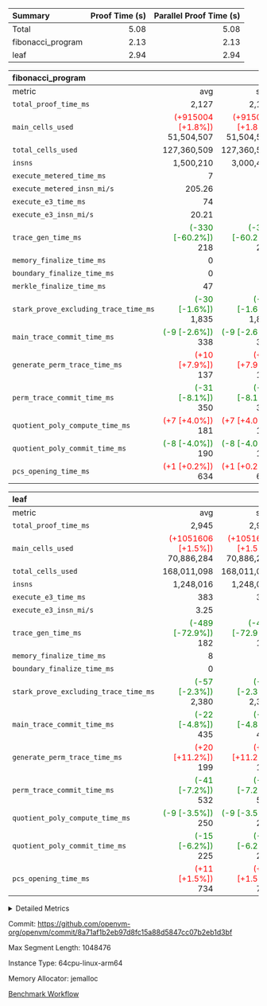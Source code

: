 | Summary | Proof Time (s) | Parallel Proof Time (s) |
|:---|---:|---:|
| Total |  5.08 |  5.08 |
| fibonacci_program |  2.13 |  2.13 |
| leaf |  2.94 |  2.94 |


| fibonacci_program |||||
|:---|---:|---:|---:|---:|
|metric|avg|sum|max|min|
| `total_proof_time_ms ` |  2,127 |  2,127 |  2,127 |  2,127 |
| `main_cells_used     ` | <span style='color: red'>(+915004 [+1.8%])</span> 51,504,507 | <span style='color: red'>(+915004 [+1.8%])</span> 51,504,507 | <span style='color: red'>(+915004 [+1.8%])</span> 51,504,507 | <span style='color: red'>(+915004 [+1.8%])</span> 51,504,507 |
| `total_cells_used    ` |  127,360,509 |  127,360,509 |  127,360,509 |  127,360,509 |
| `insns               ` |  1,500,210 |  3,000,420 |  1,500,210 |  1,500,210 |
| `execute_metered_time_ms` |  7 | -          | -          | -          |
| `execute_metered_insn_mi/s` |  205.26 | -          |  205.26 |  205.26 |
| `execute_e3_time_ms  ` |  74 |  74 |  74 |  74 |
| `execute_e3_insn_mi/s` |  20.21 | -          |  20.21 |  20.21 |
| `trace_gen_time_ms   ` | <span style='color: green'>(-330 [-60.2%])</span> 218 | <span style='color: green'>(-330 [-60.2%])</span> 218 | <span style='color: green'>(-330 [-60.2%])</span> 218 | <span style='color: green'>(-330 [-60.2%])</span> 218 |
| `memory_finalize_time_ms` |  0 |  0 |  0 |  0 |
| `boundary_finalize_time_ms` |  0 |  0 |  0 |  0 |
| `merkle_finalize_time_ms` |  47 |  47 |  47 |  47 |
| `stark_prove_excluding_trace_time_ms` | <span style='color: green'>(-30 [-1.6%])</span> 1,835 | <span style='color: green'>(-30 [-1.6%])</span> 1,835 | <span style='color: green'>(-30 [-1.6%])</span> 1,835 | <span style='color: green'>(-30 [-1.6%])</span> 1,835 |
| `main_trace_commit_time_ms` | <span style='color: green'>(-9 [-2.6%])</span> 338 | <span style='color: green'>(-9 [-2.6%])</span> 338 | <span style='color: green'>(-9 [-2.6%])</span> 338 | <span style='color: green'>(-9 [-2.6%])</span> 338 |
| `generate_perm_trace_time_ms` | <span style='color: red'>(+10 [+7.9%])</span> 137 | <span style='color: red'>(+10 [+7.9%])</span> 137 | <span style='color: red'>(+10 [+7.9%])</span> 137 | <span style='color: red'>(+10 [+7.9%])</span> 137 |
| `perm_trace_commit_time_ms` | <span style='color: green'>(-31 [-8.1%])</span> 350 | <span style='color: green'>(-31 [-8.1%])</span> 350 | <span style='color: green'>(-31 [-8.1%])</span> 350 | <span style='color: green'>(-31 [-8.1%])</span> 350 |
| `quotient_poly_compute_time_ms` | <span style='color: red'>(+7 [+4.0%])</span> 181 | <span style='color: red'>(+7 [+4.0%])</span> 181 | <span style='color: red'>(+7 [+4.0%])</span> 181 | <span style='color: red'>(+7 [+4.0%])</span> 181 |
| `quotient_poly_commit_time_ms` | <span style='color: green'>(-8 [-4.0%])</span> 190 | <span style='color: green'>(-8 [-4.0%])</span> 190 | <span style='color: green'>(-8 [-4.0%])</span> 190 | <span style='color: green'>(-8 [-4.0%])</span> 190 |
| `pcs_opening_time_ms ` | <span style='color: red'>(+1 [+0.2%])</span> 634 | <span style='color: red'>(+1 [+0.2%])</span> 634 | <span style='color: red'>(+1 [+0.2%])</span> 634 | <span style='color: red'>(+1 [+0.2%])</span> 634 |

| leaf |||||
|:---|---:|---:|---:|---:|
|metric|avg|sum|max|min|
| `total_proof_time_ms ` |  2,945 |  2,945 |  2,945 |  2,945 |
| `main_cells_used     ` | <span style='color: red'>(+1051606 [+1.5%])</span> 70,886,284 | <span style='color: red'>(+1051606 [+1.5%])</span> 70,886,284 | <span style='color: red'>(+1051606 [+1.5%])</span> 70,886,284 | <span style='color: red'>(+1051606 [+1.5%])</span> 70,886,284 |
| `total_cells_used    ` |  168,011,098 |  168,011,098 |  168,011,098 |  168,011,098 |
| `insns               ` |  1,248,016 |  1,248,016 |  1,248,016 |  1,248,016 |
| `execute_e3_time_ms  ` |  383 |  383 |  383 |  383 |
| `execute_e3_insn_mi/s` |  3.25 | -          |  3.25 |  3.25 |
| `trace_gen_time_ms   ` | <span style='color: green'>(-489 [-72.9%])</span> 182 | <span style='color: green'>(-489 [-72.9%])</span> 182 | <span style='color: green'>(-489 [-72.9%])</span> 182 | <span style='color: green'>(-489 [-72.9%])</span> 182 |
| `memory_finalize_time_ms` |  8 |  8 |  8 |  8 |
| `boundary_finalize_time_ms` |  0 |  0 |  0 |  0 |
| `stark_prove_excluding_trace_time_ms` | <span style='color: green'>(-57 [-2.3%])</span> 2,380 | <span style='color: green'>(-57 [-2.3%])</span> 2,380 | <span style='color: green'>(-57 [-2.3%])</span> 2,380 | <span style='color: green'>(-57 [-2.3%])</span> 2,380 |
| `main_trace_commit_time_ms` | <span style='color: green'>(-22 [-4.8%])</span> 435 | <span style='color: green'>(-22 [-4.8%])</span> 435 | <span style='color: green'>(-22 [-4.8%])</span> 435 | <span style='color: green'>(-22 [-4.8%])</span> 435 |
| `generate_perm_trace_time_ms` | <span style='color: red'>(+20 [+11.2%])</span> 199 | <span style='color: red'>(+20 [+11.2%])</span> 199 | <span style='color: red'>(+20 [+11.2%])</span> 199 | <span style='color: red'>(+20 [+11.2%])</span> 199 |
| `perm_trace_commit_time_ms` | <span style='color: green'>(-41 [-7.2%])</span> 532 | <span style='color: green'>(-41 [-7.2%])</span> 532 | <span style='color: green'>(-41 [-7.2%])</span> 532 | <span style='color: green'>(-41 [-7.2%])</span> 532 |
| `quotient_poly_compute_time_ms` | <span style='color: green'>(-9 [-3.5%])</span> 250 | <span style='color: green'>(-9 [-3.5%])</span> 250 | <span style='color: green'>(-9 [-3.5%])</span> 250 | <span style='color: green'>(-9 [-3.5%])</span> 250 |
| `quotient_poly_commit_time_ms` | <span style='color: green'>(-15 [-6.2%])</span> 225 | <span style='color: green'>(-15 [-6.2%])</span> 225 | <span style='color: green'>(-15 [-6.2%])</span> 225 | <span style='color: green'>(-15 [-6.2%])</span> 225 |
| `pcs_opening_time_ms ` | <span style='color: red'>(+11 [+1.5%])</span> 734 | <span style='color: red'>(+11 [+1.5%])</span> 734 | <span style='color: red'>(+11 [+1.5%])</span> 734 | <span style='color: red'>(+11 [+1.5%])</span> 734 |



<details>
<summary>Detailed Metrics</summary>

|  | keygen_time_ms | commit_exe_time_ms | app proof_time_ms | agg_layer_time_ms |
| --- | --- | --- | --- |
|  | 47 | 5 | 2,419 | 4,034 | 

| group | single_leaf_agg_time_ms | prove_segment_time_ms | num_children | memory_to_vec_partition_time_ms | insns | fri.log_blowup | execute_metered_time_ms | execute_metered_insn_mi/s | compute_user_public_values_proof_time_ms |
| --- | --- | --- | --- | --- | --- | --- | --- | --- | --- |
| fibonacci_program |  | 2,371 |  | 6 | 1,500,210 | 1 | 7 | 205.26 | 37 | 
| leaf | 4,033 |  | 1 |  |  | 1 |  |  |  | 

| group | air_name | quotient_deg | interactions | constraints |
| --- | --- | --- | --- | --- |
| fibonacci_program | AccessAdapterAir<16> | 2 | 5 | 12 | 
| fibonacci_program | AccessAdapterAir<2> | 2 | 5 | 12 | 
| fibonacci_program | AccessAdapterAir<32> | 2 | 5 | 12 | 
| fibonacci_program | AccessAdapterAir<4> | 2 | 5 | 12 | 
| fibonacci_program | AccessAdapterAir<8> | 2 | 5 | 12 | 
| fibonacci_program | BitwiseOperationLookupAir<8> | 2 | 2 | 4 | 
| fibonacci_program | MemoryMerkleAir<8> | 2 | 4 | 39 | 
| fibonacci_program | PersistentBoundaryAir<8> | 2 | 3 | 7 | 
| fibonacci_program | PhantomAir | 2 | 3 | 5 | 
| fibonacci_program | Poseidon2PeripheryAir<BabyBearParameters>, 1> | 2 | 1 | 286 | 
| fibonacci_program | ProgramAir | 1 | 1 | 4 | 
| fibonacci_program | RangeTupleCheckerAir<2> | 1 | 1 | 4 | 
| fibonacci_program | Rv32HintStoreAir | 2 | 18 | 28 | 
| fibonacci_program | VariableRangeCheckerAir | 1 | 1 | 4 | 
| fibonacci_program | VmAirWrapper<Rv32BaseAluAdapterAir, BaseAluCoreAir<4, 8> | 2 | 20 | 37 | 
| fibonacci_program | VmAirWrapper<Rv32BaseAluAdapterAir, LessThanCoreAir<4, 8> | 2 | 18 | 40 | 
| fibonacci_program | VmAirWrapper<Rv32BaseAluAdapterAir, ShiftCoreAir<4, 8> | 2 | 24 | 91 | 
| fibonacci_program | VmAirWrapper<Rv32BranchAdapterAir, BranchEqualCoreAir<4> | 2 | 11 | 20 | 
| fibonacci_program | VmAirWrapper<Rv32BranchAdapterAir, BranchLessThanCoreAir<4, 8> | 2 | 13 | 35 | 
| fibonacci_program | VmAirWrapper<Rv32CondRdWriteAdapterAir, Rv32JalLuiCoreAir> | 2 | 10 | 18 | 
| fibonacci_program | VmAirWrapper<Rv32JalrAdapterAir, Rv32JalrCoreAir> | 2 | 16 | 20 | 
| fibonacci_program | VmAirWrapper<Rv32LoadStoreAdapterAir, LoadSignExtendCoreAir<4, 8> | 2 | 18 | 33 | 
| fibonacci_program | VmAirWrapper<Rv32LoadStoreAdapterAir, LoadStoreCoreAir<4> | 2 | 17 | 40 | 
| fibonacci_program | VmAirWrapper<Rv32MultAdapterAir, DivRemCoreAir<4, 8> | 2 | 25 | 84 | 
| fibonacci_program | VmAirWrapper<Rv32MultAdapterAir, MulHCoreAir<4, 8> | 2 | 24 | 31 | 
| fibonacci_program | VmAirWrapper<Rv32MultAdapterAir, MultiplicationCoreAir<4, 8> | 2 | 19 | 19 | 
| fibonacci_program | VmAirWrapper<Rv32RdWriteAdapterAir, Rv32AuipcCoreAir> | 2 | 12 | 14 | 
| fibonacci_program | VmConnectorAir | 2 | 5 | 11 | 
| leaf | AccessAdapterAir<2> | 2 | 5 | 12 | 
| leaf | AccessAdapterAir<4> | 2 | 5 | 12 | 
| leaf | AccessAdapterAir<8> | 2 | 5 | 12 | 
| leaf | FriReducedOpeningAir | 2 | 39 | 71 | 
| leaf | JalRangeCheckAir | 2 | 9 | 14 | 
| leaf | NativePoseidon2Air<BabyBearParameters>, 1> | 2 | 136 | 572 | 
| leaf | PhantomAir | 2 | 3 | 5 | 
| leaf | ProgramAir | 1 | 1 | 4 | 
| leaf | VariableRangeCheckerAir | 1 | 1 | 4 | 
| leaf | VmAirWrapper<AluNativeAdapterAir, FieldArithmeticCoreAir> | 2 | 15 | 27 | 
| leaf | VmAirWrapper<BranchNativeAdapterAir, BranchEqualCoreAir<1> | 2 | 11 | 25 | 
| leaf | VmAirWrapper<NativeAdapterAir<2, 0>, PublicValuesCoreAir> | 2 | 11 | 30 | 
| leaf | VmAirWrapper<NativeLoadStoreAdapterAir<1>, NativeLoadStoreCoreAir<1> | 2 | 15 | 20 | 
| leaf | VmAirWrapper<NativeLoadStoreAdapterAir<4>, NativeLoadStoreCoreAir<4> | 2 | 15 | 20 | 
| leaf | VmAirWrapper<NativeVectorizedAdapterAir<4>, FieldExtensionCoreAir> | 2 | 15 | 27 | 
| leaf | VmConnectorAir | 2 | 5 | 11 | 
| leaf | VolatileBoundaryAir | 2 | 7 | 19 | 

| group | air_name | idx | rows | prep_cols | perm_cols | main_cols | cells |
| --- | --- | --- | --- | --- | --- | --- | --- |
| leaf | AccessAdapterAir<2> | 0 | 262,144 |  | 16 | 11 | 7,077,888 | 
| leaf | AccessAdapterAir<4> | 0 | 131,072 |  | 16 | 13 | 3,801,088 | 
| leaf | AccessAdapterAir<8> | 0 | 4,096 |  | 16 | 17 | 135,168 | 
| leaf | FriReducedOpeningAir | 0 | 524,288 |  | 84 | 27 | 58,195,968 | 
| leaf | JalRangeCheckAir | 0 | 65,536 |  | 28 | 12 | 2,621,440 | 
| leaf | NativePoseidon2Air<BabyBearParameters>, 1> | 0 | 65,536 |  | 312 | 398 | 46,530,560 | 
| leaf | PhantomAir | 0 | 32,768 |  | 12 | 6 | 589,824 | 
| leaf | ProgramAir | 0 | 131,072 |  | 8 | 10 | 2,359,296 | 
| leaf | VariableRangeCheckerAir | 0 | 262,144 | 2 | 8 | 1 | 2,359,296 | 
| leaf | VmAirWrapper<AluNativeAdapterAir, FieldArithmeticCoreAir> | 0 | 1,048,576 |  | 36 | 29 | 68,157,440 | 
| leaf | VmAirWrapper<BranchNativeAdapterAir, BranchEqualCoreAir<1> | 0 | 131,072 |  | 28 | 23 | 6,684,672 | 
| leaf | VmAirWrapper<NativeAdapterAir<2, 0>, PublicValuesCoreAir> | 0 | 64 |  | 28 | 27 | 3,520 | 
| leaf | VmAirWrapper<NativeLoadStoreAdapterAir<1>, NativeLoadStoreCoreAir<1> | 0 | 524,288 |  | 40 | 21 | 31,981,568 | 
| leaf | VmAirWrapper<NativeLoadStoreAdapterAir<4>, NativeLoadStoreCoreAir<4> | 0 | 131,072 |  | 40 | 27 | 8,781,824 | 
| leaf | VmAirWrapper<NativeVectorizedAdapterAir<4>, FieldExtensionCoreAir> | 0 | 131,072 |  | 36 | 38 | 9,699,328 | 
| leaf | VmConnectorAir | 0 | 2 | 1 | 16 | 5 | 42 | 
| leaf | VolatileBoundaryAir | 0 | 131,072 |  | 20 | 12 | 4,194,304 | 

| group | air_name | segment | rows | prep_cols | perm_cols | main_cols | cells |
| --- | --- | --- | --- | --- | --- | --- | --- |
| fibonacci_program | AccessAdapterAir<8> | 0 | 128 |  | 16 | 17 | 4,224 | 
| fibonacci_program | BitwiseOperationLookupAir<8> | 0 | 65,536 | 3 | 8 | 2 | 655,360 | 
| fibonacci_program | MemoryMerkleAir<8> | 0 | 512 |  | 16 | 32 | 24,576 | 
| fibonacci_program | PersistentBoundaryAir<8> | 0 | 128 |  | 12 | 20 | 4,096 | 
| fibonacci_program | PhantomAir | 0 | 1 |  | 12 | 6 | 18 | 
| fibonacci_program | Poseidon2PeripheryAir<BabyBearParameters>, 1> | 0 | 256 |  | 8 | 300 | 78,848 | 
| fibonacci_program | ProgramAir | 0 | 8,192 |  | 8 | 10 | 147,456 | 
| fibonacci_program | RangeTupleCheckerAir<2> | 0 | 524,288 | 2 | 8 | 1 | 4,718,592 | 
| fibonacci_program | Rv32HintStoreAir | 0 | 4 |  | 44 | 32 | 304 | 
| fibonacci_program | VariableRangeCheckerAir | 0 | 262,144 | 2 | 8 | 1 | 2,359,296 | 
| fibonacci_program | VmAirWrapper<Rv32BaseAluAdapterAir, BaseAluCoreAir<4, 8> | 0 | 1,048,576 |  | 52 | 36 | 92,274,688 | 
| fibonacci_program | VmAirWrapper<Rv32BaseAluAdapterAir, LessThanCoreAir<4, 8> | 0 | 524,288 |  | 40 | 37 | 40,370,176 | 
| fibonacci_program | VmAirWrapper<Rv32BranchAdapterAir, BranchEqualCoreAir<4> | 0 | 262,144 |  | 28 | 26 | 14,155,776 | 
| fibonacci_program | VmAirWrapper<Rv32BranchAdapterAir, BranchLessThanCoreAir<4, 8> | 0 | 8 |  | 32 | 32 | 512 | 
| fibonacci_program | VmAirWrapper<Rv32CondRdWriteAdapterAir, Rv32JalLuiCoreAir> | 0 | 131,072 |  | 28 | 18 | 6,029,312 | 
| fibonacci_program | VmAirWrapper<Rv32JalrAdapterAir, Rv32JalrCoreAir> | 0 | 16 |  | 36 | 28 | 1,024 | 
| fibonacci_program | VmAirWrapper<Rv32LoadStoreAdapterAir, LoadStoreCoreAir<4> | 0 | 128 |  | 52 | 41 | 11,904 | 
| fibonacci_program | VmAirWrapper<Rv32RdWriteAdapterAir, Rv32AuipcCoreAir> | 0 | 16 |  | 28 | 20 | 768 | 
| fibonacci_program | VmConnectorAir | 0 | 2 | 1 | 16 | 5 | 42 | 

| group | idx | trace_gen_time_ms | total_proof_time_ms | total_cells_used | total_cells | system_trace_gen_time_ms | stark_prove_excluding_trace_time_ms | single_trace_gen_time_ms | quotient_poly_compute_time_ms | quotient_poly_commit_time_ms | perm_trace_commit_time_ms | pcs_opening_time_ms | memory_finalize_time_ms | main_trace_commit_time_ms | main_cells_used | insns | generate_perm_trace_time_ms | execute_e3_time_ms | execute_e3_insn_mi/s | boundary_finalize_time_ms |
| --- | --- | --- | --- | --- | --- | --- | --- | --- | --- | --- | --- | --- | --- | --- | --- | --- | --- | --- | --- | --- |
| leaf | 0 | 182 | 2,945 | 168,011,098 | 253,173,226 | 182 | 2,380 | 2 | 250 | 225 | 532 | 734 | 8 | 435 | 70,886,284 | 1,248,016 | 199 | 383 | 3.25 | 0 | 

| group | idx | trace_height_constraint | weighted_sum | threshold |
| --- | --- | --- | --- | --- |
| leaf | 0 | 0 | 5,439,620 | 2,013,265,921 | 
| leaf | 0 | 1 | 26,751,232 | 2,013,265,921 | 
| leaf | 0 | 2 | 2,719,810 | 2,013,265,921 | 
| leaf | 0 | 3 | 26,878,212 | 2,013,265,921 | 
| leaf | 0 | 4 | 131,072 | 2,013,265,921 | 
| leaf | 0 | 5 | 62,313,162 | 2,013,265,921 | 

| group | segment | trace_gen_time_ms | total_proof_time_ms | total_cells_used | total_cells | system_trace_gen_time_ms | stark_prove_excluding_trace_time_ms | single_trace_gen_time_ms | quotient_poly_compute_time_ms | quotient_poly_commit_time_ms | perm_trace_commit_time_ms | pcs_opening_time_ms | merkle_finalize_time_ms | memory_to_vec_partition_time_ms | memory_finalize_time_ms | main_trace_commit_time_ms | main_cells_used | insns | generate_perm_trace_time_ms | execute_e3_time_ms | execute_e3_insn_mi/s | boundary_finalize_time_ms |
| --- | --- | --- | --- | --- | --- | --- | --- | --- | --- | --- | --- | --- | --- | --- | --- | --- | --- | --- | --- | --- | --- | --- |
| fibonacci_program | 0 | 218 | 2,127 | 127,360,509 | 160,836,972 | 218 | 1,835 | 2 | 181 | 190 | 350 | 634 | 47 | 7 | 0 | 338 | 51,504,507 | 1,500,210 | 137 | 74 | 20.21 | 0 | 

| group | segment | trace_height_constraint | weighted_sum | threshold |
| --- | --- | --- | --- | --- |
| fibonacci_program | 0 | 0 | 3,932,510 | 2,013,265,921 | 
| fibonacci_program | 0 | 1 | 10,749,336 | 2,013,265,921 | 
| fibonacci_program | 0 | 2 | 1,966,255 | 2,013,265,921 | 
| fibonacci_program | 0 | 3 | 10,749,404 | 2,013,265,921 | 
| fibonacci_program | 0 | 4 | 1,664 | 2,013,265,921 | 
| fibonacci_program | 0 | 5 | 640 | 2,013,265,921 | 
| fibonacci_program | 0 | 6 | 7,209,084 | 2,013,265,921 | 
| fibonacci_program | 0 | 7 |  | 2,013,265,921 | 
| fibonacci_program | 0 | 8 | 35,534,845 | 2,013,265,921 | 

</details>


Commit: https://github.com/openvm-org/openvm/commit/8a71af1b2eb97d8fc15a88d5847cc07b2eb1d3bf

Max Segment Length: 1048476

Instance Type: 64cpu-linux-arm64

Memory Allocator: jemalloc

[Benchmark Workflow](https://github.com/openvm-org/openvm/actions/runs/16803775964)
